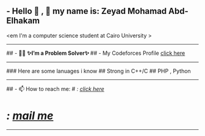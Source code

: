 ## - Hello 👋 , 🙂 my name is: Zeyad Mohamad Abd-Elhakam 
 <em I'm a computer science student at Cairo University >
<hr>
## - 🔭🌱 <b > ✨I’m a Problem Solver✨ </b>
## - My Codeforces Profile <a href="https://codeforces.com/profile/ziadesaa102" title="اضغط علي الرابط" ><u>click here </u></a>
<hr>
### Here are some lanuages i know
## Strong in C++/C 
##  PHP , Python
<hr>
## - 📫 How to reach me:
# <i Facebook > : <a href="[https://codeforces.com/profile/ziadesaa102](https://www.facebook.com/profile.php?id=100089448282759&locale=ar_AR)"title="اضغط علي الرابط">
  <u> click here </u>   </a>

# <i Email > : <a href="ziadesaa102@gmail.com" title="راسلني" > mail me</a> 

<hr>

<!--
**Ziad624/Ziad624** is a ✨ _special_ ✨ repository because its `README.md` (this file) appears on your GitHub profile.

Here are some ideas to get you started:

- 🔭 I’m currently working on ...
- 🌱 I’m currently learning ...
- 👯 I’m looking to collaborate on ...
- 🤔 I’m looking for help with ...
- 💬 Ask me about ...
- 📫 How to reach me: ...
- 😄 Pronouns: ...
- ⚡ Fun fact: ...
-->
